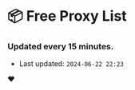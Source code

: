 # :package: Free Proxy List
### Updated every 15 minutes.

- Last updated: `2024-06-22 22:23`

:heart:

